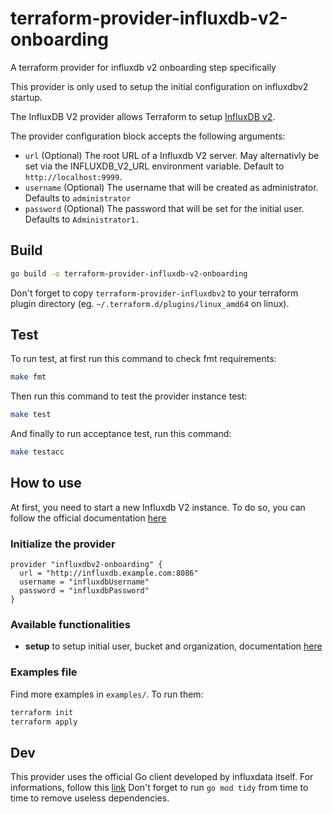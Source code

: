 # terraform-provider-influxdb-v2-onboarding
A terraform provider for influxdb v2 onboarding step specifically

This provider is only used to setup the initial configuration on influxdbv2 startup.

The InfluxDB V2 provider allows Terraform to setup
[InfluxDB v2](https://www.influxdata.com/products/influxdb-overview/).

The provider configuration block accepts the following arguments:

* ``url`` (Optional) The root URL of a Influxdb V2 server. May alternativly be set via the INFLUXDB_V2_URL environment variable. Default to `http://localhost:9999`.
* ``username`` (Optional) The username that will be created as administrator. Defaults to `administrator`
* ``password`` (Optional) The password that will be set for the initial user. Defaults to `Administrator1.`

## Build

```bash
go build -o terraform-provider-influxdb-v2-onboarding
```

Don't forget to copy `terraform-provider-influxdbv2` to your terraform plugin directory (eg. `~/.terraform.d/plugins/linux_amd64` on linux).

## Test

To run test, at first run this command to check fmt requirements:
 
```bash
make fmt
```

Then run this command to test the provider instance test: 

```bash
make test
```

And finally to run acceptance test, run this command: 

```bash
make testacc
```

## How to use

At first, you need to start a new Influxdb V2 instance. To do so, you can follow the official documentation [here](https://v2.docs.influxdata.com/v2.0/get-started/#start-with-influxdb-oss)

### Initialize the provider
```hcl
provider "influxdbv2-onboarding" {
  url = "http://influxdb.example.com:8086"
  username = "influxdbUsername"
  password = "influxdbPassword"
}
 ```

### Available functionalities

* **setup** to setup initial user, bucket and organization, documentation [here](website/docs/r/setup.html.md)

### Examples file
Find more examples in `examples/`. To run them:
```bash
terraform init
terraform apply
```

## Dev

This provider uses the official Go client developed by influxdata itself. For informations, follow this [link](https://github.com/influxdata/influxdb-client-go)
Don't forget to run `go mod tidy` from time to time to remove useless dependencies.